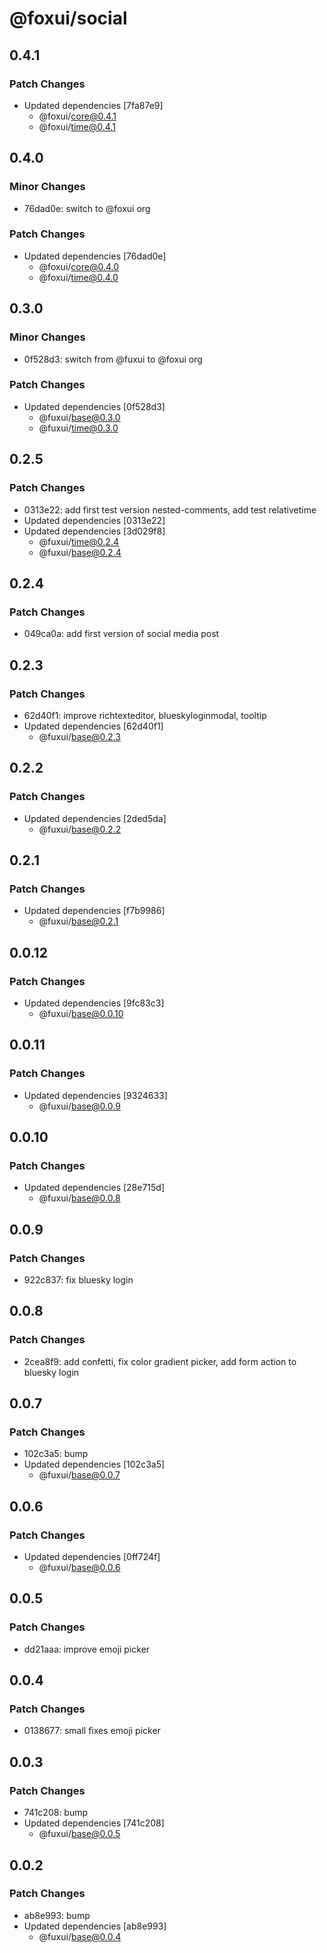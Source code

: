 # @foxui/social

## 0.4.1

### Patch Changes

- Updated dependencies [7fa87e9]
  - @foxui/core@0.4.1
  - @foxui/time@0.4.1

## 0.4.0

### Minor Changes

- 76dad0e: switch to @foxui org

### Patch Changes

- Updated dependencies [76dad0e]
  - @foxui/core@0.4.0
  - @foxui/time@0.4.0

## 0.3.0

### Minor Changes

- 0f528d3: switch from @fuxui to @foxui org

### Patch Changes

- Updated dependencies [0f528d3]
  - @fuxui/base@0.3.0
  - @fuxui/time@0.3.0

## 0.2.5

### Patch Changes

- 0313e22: add first test version nested-comments, add test relativetime
- Updated dependencies [0313e22]
- Updated dependencies [3d029f8]
  - @fuxui/time@0.2.4
  - @fuxui/base@0.2.4

## 0.2.4

### Patch Changes

- 049ca0a: add first version of social media post

## 0.2.3

### Patch Changes

- 62d40f1: improve richtexteditor, blueskyloginmodal, tooltip
- Updated dependencies [62d40f1]
  - @fuxui/base@0.2.3

## 0.2.2

### Patch Changes

- Updated dependencies [2ded5da]
  - @fuxui/base@0.2.2

## 0.2.1

### Patch Changes

- Updated dependencies [f7b9986]
  - @fuxui/base@0.2.1

## 0.0.12

### Patch Changes

- Updated dependencies [9fc83c3]
  - @fuxui/base@0.0.10

## 0.0.11

### Patch Changes

- Updated dependencies [9324633]
  - @fuxui/base@0.0.9

## 0.0.10

### Patch Changes

- Updated dependencies [28e715d]
  - @fuxui/base@0.0.8

## 0.0.9

### Patch Changes

- 922c837: fix bluesky login

## 0.0.8

### Patch Changes

- 2cea8f9: add confetti, fix color gradient picker, add form action to bluesky login

## 0.0.7

### Patch Changes

- 102c3a5: bump
- Updated dependencies [102c3a5]
  - @fuxui/base@0.0.7

## 0.0.6

### Patch Changes

- Updated dependencies [0ff724f]
  - @fuxui/base@0.0.6

## 0.0.5

### Patch Changes

- dd21aaa: improve emoji picker

## 0.0.4

### Patch Changes

- 0138677: small fixes emoji picker

## 0.0.3

### Patch Changes

- 741c208: bump
- Updated dependencies [741c208]
  - @fuxui/base@0.0.5

## 0.0.2

### Patch Changes

- ab8e993: bump
- Updated dependencies [ab8e993]
  - @fuxui/base@0.0.4
